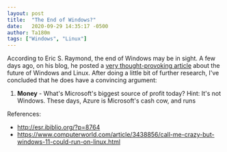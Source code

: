 ```yaml
---
layout: post
title:  "The End of Windows?"
date:   2020-09-29 14:35:17 -0500
author: Ta180m
tags: ["Windows", "Linux"]
---
```


According to Eric S. Raymond, the end of Windows may be in sight. A few days ago, on his blog, he posted a [very thought-provoking article](http://esr.ibiblio.org/?p=8764) about the future of Windows and Linux. After doing a little bit of further research, I've concluded that he does have a convincing argument:

 1. **Money** - What's Microsoft's biggest source of profit today? Hint: It's not Windows. These days, Azure is Microsoft's cash cow, and runs 


References:
 - http://esr.ibiblio.org/?p=8764
 - https://www.computerworld.com/article/3438856/call-me-crazy-but-windows-11-could-run-on-linux.html